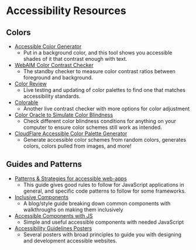 # Accessibility Resources

## Colors

* [Accessible Color Generator](https://learnui.design/tools/accessible-color-generator.html)
  * Put in a background color, and this tool shows you accessible shades of it that contrast enough with text.
* [WebAIM Color Contrast Checker](https://webaim.org/resources/contrastchecker/)
  * The standby checker to measure color contrast ratios between foreground and background.
* [Color Review](https://color.review/)
  * Live testing and updating of color palettes to find one that matches accessibility standards.
* [Colorable](http://jxnblk.com/colorable/demos/text/)
  * Another live contrast checker with more options for color adjustment
* [Color Oracle to Simulate Color Blindness](https://colororacle.org/)
  * Check different color blindness conditions for anything on your computer to ensure color schemes still work as intended.
* [CloudFlare Accessible Color Palette Generator](https://cloudflare.design/color/)
  * Generate accessible color schemes from random colors, generates colors, colors pulled from images, and more!

## Guides and Patterns

* [Patterns & Strategies for accessible web-apps](https://accessible-app.com/)
  * This guide gives good rules to follow for JavaScript applications in general, and specific code patterns to follow for some frameworks.
* [Inclusive Components](https://inclusive-components.design/)
  * A blog/style guide breaking down common components with walkthroughs on making them inclusively
* [Accessible Components with JS](https://github.com/scottaohara/accessible_components)
  * Simple and useful accessible components with needed JavaScript
* [Accessibility Guidelines Posters](https://github.com/UKHomeOffice/posters/blob/master/accessibility/dos-donts/posters_en-UK/accessibility-posters-set.pdf)
  * Several posters with broad principles to guide you with designing and development accessible websites.
